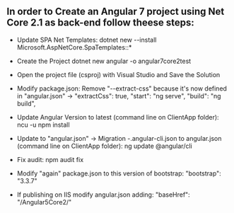 ## In order to Create an Angular 7 project using Net Core 2.1 as back-end follow theese steps:

* Update SPA Net Templates:
dotnet new --install Microsoft.AspNetCore.SpaTemplates::*

* Create the Project
dotnet new angular -o angular7core2test

* Open the project file (csproj) with Visual Studio and Save the Solution

* Modify package.json:
Remove "--extract-css" because it's now defined in "angular.json" -> "extractCss": true,
"start": "ng serve",
"build": "ng build",

* Update Angular Version to latest (command line on ClientApp folder):
ncu -u
npm install

* Update to "angular.json" -> Migration -.angular-cli.json to angular.json (command line on ClientApp folder):
ng update @angular/cli

* Fix audit: npm audit fix

* Modify "again" package.json to this version of bootstrap:
"bootstrap": "3.3.7"

* If publishing on IIS modify angular.json adding:
"baseHref": "/Angular5Core2/"

